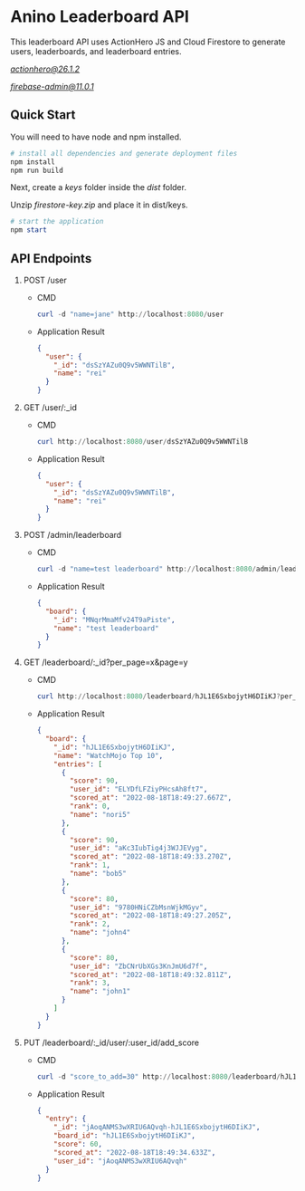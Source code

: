 # Anino Leaderboard API

This leaderboard API uses ActionHero JS and Cloud Firestore to generate users, leaderboards, and leaderboard entries.

*[actionhero@26.1.2](https://www.npmjs.com/package/actionhero/v/26.1.2)*

*[firebase-admin@11.0.1](https://www.npmjs.com/package/firebase-admin)*

## Quick Start

You will need to have node and npm installed.

```powershell
# install all dependencies and generate deployment files
npm install
npm run build
```

Next, create a *keys* folder inside the *dist* folder.

Unzip *firestore-key.zip* and place it in dist/keys.

```powershell
# start the application
npm start
```

## API Endpoints

1. POST /user
    - CMD
        
        ```powershell
        curl -d "name=jane" http://localhost:8080/user
        ```
        
    - Application Result
        
        ```json
        {
          "user": {
            "_id": "dsSzYAZu0Q9v5WWNTilB",
            "name": "rei"
          }
        }
        ```
        
2. GET /user/:_id
    - CMD
        
        ```powershell
        curl http://localhost:8080/user/dsSzYAZu0Q9v5WWNTilB
        ```
        
    - Application Result
        
        ```json
        {
          "user": {
            "_id": "dsSzYAZu0Q9v5WWNTilB",
            "name": "rei"
          }
        }
        ```
        
3. POST /admin/leaderboard
    - CMD
        
        ```powershell
        curl -d "name=test leaderboard" http://localhost:8080/admin/leaderboar
        ```
        
    - Application Result
        
        ```json
        {
          "board": {
            "_id": "MNqrMmaMfv24T9aPiste",
            "name": "test leaderboard"
          }
        }
        ```
        
4. GET /leaderboard/:_id?per_page=x&page=y
    - CMD
        
        ```powershell
        curl http://localhost:8080/leaderboard/hJL1E6SxbojytH6DIiKJ?per_page=4&page=1
        ```
        
    - Application Result
        
        ```json
        {
          "board": {
            "_id": "hJL1E6SxbojytH6DIiKJ",
            "name": "WatchMojo Top 10",
            "entries": [
              {
                "score": 90,
                "user_id": "ELYDfLFZiyPHcsAh8ft7",
                "scored_at": "2022-08-18T18:49:27.667Z",
                "rank": 0,
                "name": "nori5"
              },
              {
                "score": 90,
                "user_id": "aKc3IubTig4j3WJJEVyg",
                "scored_at": "2022-08-18T18:49:33.270Z",
                "rank": 1,
                "name": "bob5"
              },
              {
                "score": 80,
                "user_id": "9780HNiCZbMsnWjkMGyv",
                "scored_at": "2022-08-18T18:49:27.205Z",
                "rank": 2,
                "name": "john4"
              },
              {
                "score": 80,
                "user_id": "ZbCNrUbXGs3KnJmU6d7f",
                "scored_at": "2022-08-18T18:49:32.811Z",
                "rank": 3,
                "name": "john1"
              }
            ]
          }
        }
        ```
        
5. PUT /leaderboard/:_id/user/:user_id/add_score
    - CMD
        
        ```powershell
        curl -d "score_to_add=30" http://localhost:8080/leaderboard/hJL1E6SxbojytH6DIiKJ/user/jAoqANMS3wXRIU6AQvqh/add_score
        ```
        
    - Application Result
        
        ```json
        {
          "entry": {
            "_id": "jAoqANMS3wXRIU6AQvqh-hJL1E6SxbojytH6DIiKJ",
            "board_id": "hJL1E6SxbojytH6DIiKJ",
            "score": 60,
            "scored_at": "2022-08-18T18:49:34.633Z",
            "user_id": "jAoqANMS3wXRIU6AQvqh"
          }
        }
        ```